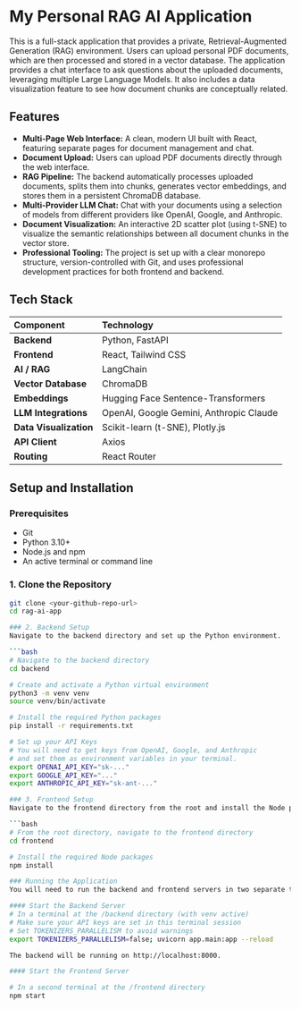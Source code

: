# My Personal RAG AI Application

This is a full-stack application that provides a private, Retrieval-Augmented Generation (RAG) environment. Users can upload personal PDF documents, which are then processed and stored in a vector database. The application provides a chat interface to ask questions about the uploaded documents, leveraging multiple Large Language Models. It also includes a data visualization feature to see how document chunks are conceptually related.

## Features

- **Multi-Page Web Interface:** A clean, modern UI built with React, featuring separate pages for document management and chat.
- **Document Upload:** Users can upload PDF documents directly through the web interface.
- **RAG Pipeline:** The backend automatically processes uploaded documents, splits them into chunks, generates vector embeddings, and stores them in a persistent ChromaDB database.
- **Multi-Provider LLM Chat:** Chat with your documents using a selection of models from different providers like OpenAI, Google, and Anthropic.
- **Document Visualization:** An interactive 2D scatter plot (using t-SNE) to visualize the semantic relationships between all document chunks in the vector store.
- **Professional Tooling:** The project is set up with a clear monorepo structure, version-controlled with Git, and uses professional development practices for both frontend and backend.

## Tech Stack

| Component | Technology |
| :--- | :--- |
| **Backend** | Python, FastAPI |
| **Frontend** | React, Tailwind CSS |
| **AI / RAG** | LangChain |
| **Vector Database**| ChromaDB |
| **Embeddings** | Hugging Face Sentence-Transformers |
| **LLM Integrations**| OpenAI, Google Gemini, Anthropic Claude |
| **Data Visualization**| Scikit-learn (t-SNE), Plotly.js |
| **API Client** | Axios |
| **Routing** | React Router |


## Setup and Installation

### Prerequisites
- Git
- Python 3.10+
- Node.js and npm
- An active terminal or command line

### 1. Clone the Repository
```bash
git clone <your-github-repo-url>
cd rag-ai-app

### 2. Backend Setup
Navigate to the backend directory and set up the Python environment.

```bash
# Navigate to the backend directory
cd backend

# Create and activate a Python virtual environment
python3 -m venv venv
source venv/bin/activate

# Install the required Python packages
pip install -r requirements.txt

# Set up your API Keys
# You will need to get keys from OpenAI, Google, and Anthropic
# and set them as environment variables in your terminal.
export OPENAI_API_KEY="sk-..."
export GOOGLE_API_KEY="..."
export ANTHROPIC_API_KEY="sk-ant-..."

### 3. Frontend Setup
Navigate to the frontend directory from the root and install the Node packages.

```bash
# From the root directory, navigate to the frontend directory
cd frontend

# Install the required Node packages
npm install

### Running the Application
You will need to run the backend and frontend servers in two separate terminal windows.

#### Start the Backend Server
# In a terminal at the /backend directory (with venv active)
# Make sure your API keys are set in this terminal session
# Set TOKENIZERS_PARALLELISM to avoid warnings
export TOKENIZERS_PARALLELISM=false; uvicorn app.main:app --reload

The backend will be running on http://localhost:8000.

#### Start the Frontend Server

# In a second terminal at the /frontend directory
npm start